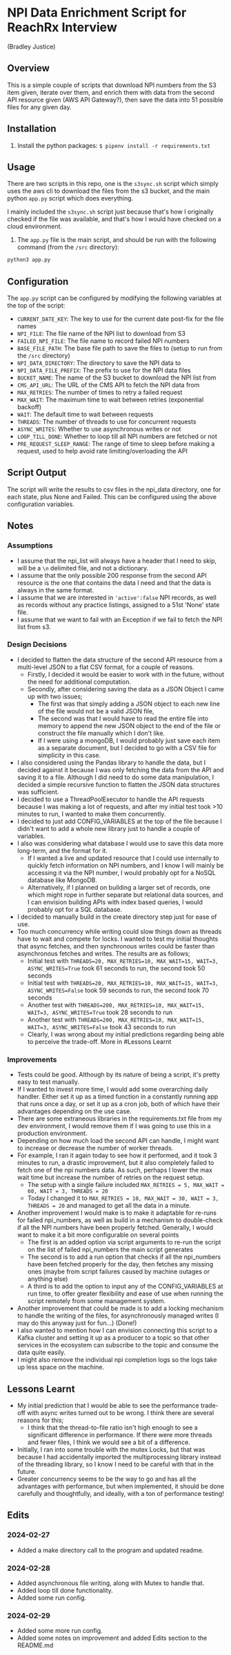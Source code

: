 # NPI Data Enrichment Script for ReachRx Interview
(Bradley Justice)
## Overview
This is a simple couple of scripts that download NPI numbers from the S3 item given, iterate over them, and enrich them with data from the second API resource given (AWS API Gateway?), then save the data into 51 possible files for any given day.

## Installation
1. Install the python packages: `$ pipenv install -r requirements.txt`

## Usage
There are two scripts in this repo, one is the `s3sync.sh` script which simply uses the aws cli to download the files from the s3 bucket, and the main python `app.py` script which does everything. 

I mainly included the `s3sync.sh` script just because that's how I originally checked if the file was available, and that's how I would have checked on a cloud environment.
 
1. The `app.py` file is the main script, and should be run with the following command (from the `/src` directory):
```bash
python3 app.py
```

## Configuration
The `app.py` script can be configured by modifying the following variables at the top of the script:
- ```CURRENT_DATE_KEY```: The key to use for the current date post-fix for the file names
- ```NPI_FILE```: The file name of the NPI list to download from S3
- ```FAILED_NPI_FILE```: The file name to record failed NPI numbers
- ```BASE_FILE_PATH```: The base file path to save the files to (setup to run from the `/src` directory)
- ```NPI_DATA_DIRECTORY```: The directory to save the NPI data to
- ```NPI_DATA_FILE_PREFIX```: The prefix to use for the NPI data files
- ```BUCKET_NAME```: The name of the S3 bucket to download the NPI list from
- ```CMS_API_URL```: The URL of the CMS API to fetch the NPI data from
- ```MAX_RETRIES```: The number of times to retry a failed request
- ```MAX_WAIT```: The maximum time to wait between retries (exponential backoff)
- ```WAIT```: The default time to wait between requests
- ```THREADS```: The number of threads to use for concurrent requests
- ```ASYNC_WRITES```: Whether to use asynchronous writes or not
- ```LOOP_TILL_DONE```: Whether to loop till all NPI numbers are fetched or not
- ```PRE_REQUEST_SLEEP_RANGE```: The range of time to sleep before making a request, used to help avoid rate limiting/overloading the API

## Script Output
The script will write the results to csv files in the npi_data directory, one for each state, plus None and Failed. This can be configured using the above configuration variables.


## Notes

### Assumptions
- I assume that the npi_list will always have a header that I need to skip, will be a `\n` delimited file, and not a dictionary.
- I assume that the only possible 200 response from the second API resource is the one that contains the data I need and that the data is always in the same format.
- I assume that we are interested in `'active':false` NPI records, as well as records without any practice listings, assigned to a 51st 'None' state file.
- I assume that we want to fail with an Exception if we fail to fetch the NPI list from s3.


### Design Decisions

- I decided to flatten the data structure of the second API resource from a multi-level JSON to a flat CSV format, for a couple of reasons. 
  - Firstly, I decided it would be easier to work with in the future, without the need for additional computation. 
  - Secondly, after considering saving the data as a JSON Object I came up with two issues;
    - The first was that simply adding a JSON object to each new line of the file would not be a valid JSON file, 
    - The second was that I would have to read the entire file into memory to append the new JSON object to the end of the file or construct the file manually which I don't like.
    - If I were using a mongoDB, I would probably just save each item as a separate document, but I decided to go with a CSV file for simplicity in this case.
- I also considered using the Pandas library to handle the data, but I decided against it because I was only fetching the data from the API and saving it to a file. Although I did need to do some data manipulation, I decided a simple recursive function to flatten the JSON data structures was sufficient.
- I decided to use a ThreadPoolExecutor to handle the API requests because I was making a lot of requests, and after my initial test took >10 minutes to run, I wanted to make them concurrently. 
- I decided to just add CONFIG_VARIABLES at the top of the file because I didn't want to add a whole new library just to handle a couple of variables.
- I also was considering what database I would use to save this data more long-term, and the format for it. 
  - If I wanted a live and updated resource that I could use internally to quickly fetch information on NPI numbers, and I know I will mainly be accessing it via the NPI number, I would probably opt for a NoSQL database like MongoDB.
  - Alternatively, if I planned on building a larger set of records, one which might rope in further separate but relational data sources, and I can envision building APIs with index based queries, I would probably opt for a SQL database.
- I decided to manually build in the create directory step just for ease of use.
- Too much concurrency while writing could slow things down as threads have to wait and compete for locks. I wanted to test my initial thoughts that async fetches, and then synchronous writes could be faster than asynchronous fetches and writes. The results are as follows;
  - Initial test with `THREADS=20, MAX_RETRIES=10, MAX_WAIT=15, WAIT=3, ASYNC_WRITES=True` took 61 seconds to run, the second took 50 seconds
  - Initial test with `THREADS=20, MAX_RETRIES=10, MAX_WAIT=15, WAIT=3, ASYNC_WRITES=False` took 59 seconds to run, the second took 70 seconds
  - Another test with `THREADS=200, MAX_RETRIES=10, MAX_WAIT=15, WAIT=3, ASYNC_WRITES=True` took 28 seconds to run
  - Another test with `THREADS=200, MAX_RETRIES=10, MAX_WAIT=15, WAIT=3, ASYNC_WRITES=False` took 43 seconds to run
  - Clearly, I was wrong about my initial predictions regarding being able to perceive the trade-off. More in #Lessons Learnt

### Improvements
- Tests could be good. Although by its nature of being a script, it's pretty easy to test manually.
- If I wanted to invest more time, I would add some overarching daily handler. Either set it up as a timed function in a constantly running app that runs once a day, or set it up as a cron job, both of which have their advantages depending on the use case.
- There are some extraneous libraries in the requirements.txt file from my dev environment, I would remove them if I was going to use this in a production environment.
- Depending on how much load the second API can handle, I might want to increase or decrease the number of worker threads.
- For example, I ran it again today to see how it performed, and it took 3 minutes to run, a drastic improvement, but it also completely failed to fetch one of the npi numbers data. As such, perhaps I lower the max wait time but increase the number of retries on the request setup.
  - The setup with a single failure included `MAX_RETRIES = 5, MAX_WAIT = 60, WAIT = 3, THREADS = 20` 
  - Today I changed it to `MAX_RETRIES = 10, MAX_WAIT = 30, WAIT = 3, THREADS = 20` and managed to get all the data in a minute.
- Another improvement I would make is to make it adaptable for re-runs for failed npi_numbers, as well as build in a mechanism to double-check if all the NPI numbers have been properly fetched. Generally, I would want to make it a bit more configurable on several points
  - The first is an added option via script arguments to re-run the script on the list of failed npi_numbers the main script generates
  - The second is to add a run option that checks if all the npi_numbers have been fetched properly for the day, then fetches any missing ones (maybe from script failures caused by machine outages or anything else)
  - A third is to add the option to input any of the CONFIG_VARIABLES at run time, to offer greater flexibility and ease of use when running the script remotely from some management system.
- Another improvement that could be made is to add a locking mechanism to handle the writing of the files, for asynchronously managed writes (I may do this anyway just for fun...) (Done!)
- I also wanted to mention how I can envision connecting this script to a Kafka cluster and setting it up as a producer to a topic so that other services in the ecosystem can subscribe to the topic and consume the data quite easily.
- I might also remove the individual npi completion logs so the logs take up less space on the machine.

## Lessons Learnt
- My initial prediction that I would be able to see the performance trade-off with async writes turned out to be wrong. I think there are several reasons for this; 
  - I think that the thread-to-file ratio isn't high enough to see a significant difference in performance. If there were more threads and fewer files, I think we would see a bit of a difference.
- Initially, I ran into some trouble with the mutex Locks, but that was because I had accidentally imported the multiprocessing library instead of the threading library, so I know I need to be careful with that in the future.
- Greater concurrency seems to be the way to go and has all the advantages with performance, but when implemented, it should be done carefully and thoughtfully, and ideally, with a ton of performance testing!


## Edits
### 2024-02-27
- Added a make directory call to the program and updated readme.

### 2024-02-28
- Added asynchronous file writing, along with Mutex to handle that.
- Added loop till done functionality.
- Added some run config.

### 2024-02-29
- Added some more run config.
- Added some notes on improvement and added Edits section to the README.md

